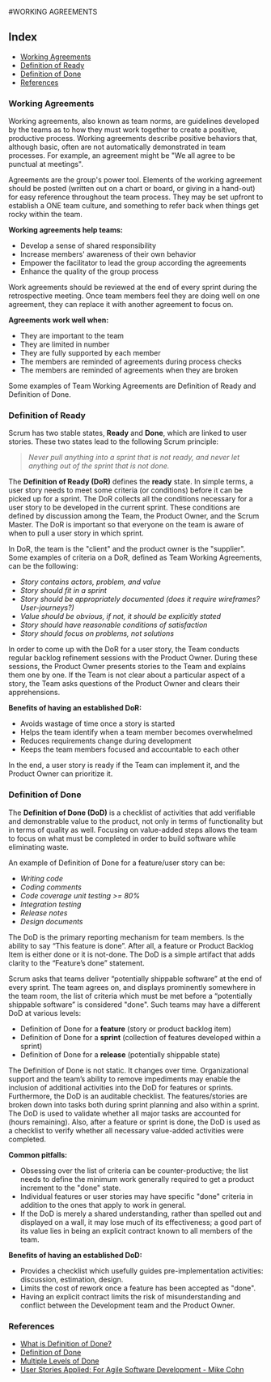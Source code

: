 #WORKING AGREEMENTS

## Index
* [Working Agreements](#working-agreements)
* [Definition of Ready](#definition-of-ready)
* [Definition of Done](#definition-of-done)
* [References](#references)

### Working Agreements

Working agreements, also known as team norms, are guidelines developed by the teams as to how they must work together to create a positive, productive process. Working agreements describe positive behaviors that, although basic, often are not automatically demonstrated in team processes. For example, an agreement might be "We all agree to be punctual at meetings".

Agreements are the group's power tool. Elements of the working agreement should be posted (written out on a chart or board, or giving in a hand-out) for easy reference throughout the team process. They may be set upfront to establish a ONE team culture, and something to refer back when things get rocky within the team.

**Working agreements help teams:**

* Develop a sense of shared responsibility
* Increase members' awareness of their own behavior
* Empower the facilitator to lead the group according the agreements
* Enhance the quality of the group process

Work agreements should be reviewed at the end of every sprint during the retrospective meeting. Once team members feel they are doing well on one agreement, they can replace it with another agreement to focus on.

**Agreements work well when:**

* They are important to the team
* They are limited in number
* They are fully supported by each member
* The members are reminded of agreements during process checks
* The members are reminded of agreements when they are broken

Some examples of Team Working Agreements are Definition of Ready and Definition of Done.

### Definition of Ready

Scrum has two stable states, **Ready** and **Done**, which are linked to user stories. These two states lead to the following Scrum principle:

> *Never pull anything into a sprint that is not ready, and never let anything out of the sprint that is not done.*

The **Definition of Ready (DoR)** defines the **ready** state. In simple terms, a user story needs to meet some criteria (or conditions) before it can be picked up for a sprint. The DoR collects all the conditions necessary for a user story to be developed in the current sprint. These conditions are defined by discussion among the Team, the Product Owner, and the Scrum Master. The DoR is important so that everyone on the team is aware of when to pull a user story in which sprint.

In DoR, the team is the "client" and the product owner is the "supplier". Some examples of criteria on a DoR, defined as Team Working Agreements, can be the following: 

* *Story contains actors, problem, and value*
* *Story should fit in a sprint*
* *Story should be appropriately documented (does it require wireframes? User-journeys?)*
* *Value should be obvious, if not, it should be explicitly stated*
* *Story should have reasonable conditions of satisfaction*
* *Story should focus on problems, not solutions*

In order to come up with the DoR for a user story, the Team conducts regular backlog refinement sessions with the Product Owner. During these sessions, the Product Owner presents stories to the Team and explains them one by one. If the Team is not clear about a particular aspect of a story, the Team asks questions of the Product Owner and clears their apprehensions.

**Benefits of having an established DoR:**

* Avoids wastage of time once a story is started
* Helps the team identify when a team member becomes overwhelmed
* Reduces requirements change during development
* Keeps the team members focused and accountable to each other

In the end, a user story is ready if the Team can implement it, and the Product Owner can prioritize it.

### Definition of Done

The **Definition of Done (DoD)** is a checklist of activities that add verifiable and demonstrable value to the product, not only in terms of functionality but in terms of quality as well. Focusing on value-added steps allows the team to focus on what must be completed in order to build software while eliminating waste.

An example of Definition of Done for a feature/user story can be:

* *Writing code*
* *Coding comments*
* *Code coverage unit testing >= 80%*
* *Integration testing*
* *Release notes*
* *Design documents*

The DoD is the primary reporting mechanism for team members. Is the ability to say “This feature is done”. After all, a feature or Product Backlog Item is either done or it is not-done. The DoD is a simple artifact that adds clarity to the “Feature’s done” statement.

Scrum asks that teams deliver “potentially shippable software” at the end of every sprint. The team agrees on, and displays prominently somewhere in the team room, the list of criteria which must be met before a “potentially shippable software” is considered "done". Such teams may have a different DoD at various levels:

* Definition of Done for a **feature** (story or product backlog item)
* Definition of Done for a **sprint** (collection of features developed within a sprint)
* Definition of Done for a **release** (potentially shippable state)

The Definition of Done is not static. It changes over time. Organizational support and the team’s ability to remove impediments may enable the inclusion of additional activities into the DoD for features or sprints. Furthermore, the DoD is an auditable checklist. The features/stories are broken down into tasks both during sprint planning and also within a sprint. The DoD is used to validate whether all major tasks are accounted for (hours remaining). Also, after a feature or sprint is done, the DoD is used as a checklist to verify whether all necessary value-added activities were completed.

**Common pitfalls:**

* Obsessing over the list of criteria can be counter-productive; the list needs to define the minimum work generally required to get a product increment to the "done" state.
* Individual features or user stories may have specific "done" criteria in addition to the ones that apply to work in general.
* If the DoD is merely a shared understanding, rather than spelled out and displayed on a wall, it may lose much of its effectiveness; a good part of its value lies in being an explicit contract known to all members of the team.

**Benefits of having an established DoD:**

* Provides a checklist which usefully guides pre-implementation activities: discussion, estimation, design.
* Limits the cost of rework once a feature has been accepted as "done".
* Having an explicit contract limits the risk of misunderstanding and conflict between the Development team and the Product Owner.

### References

* [What is Definition of Done?](https://www.scrumalliance.org/community/articles/2008/september/what-is-definition-of-done-%28dod%29)
* [Definition of Done](http://guide.agilealliance.org/guide/definition-of-done.html)
* [Multiple Levels of Done](https://www.mountaingoatsoftware.com/blog/multiple-levels-of-done)
* [User Stories Applied: For Agile Software 
Development - Mike Cohn](https://www.mountaingoatsoftware.com/books/user-stories-applied)
